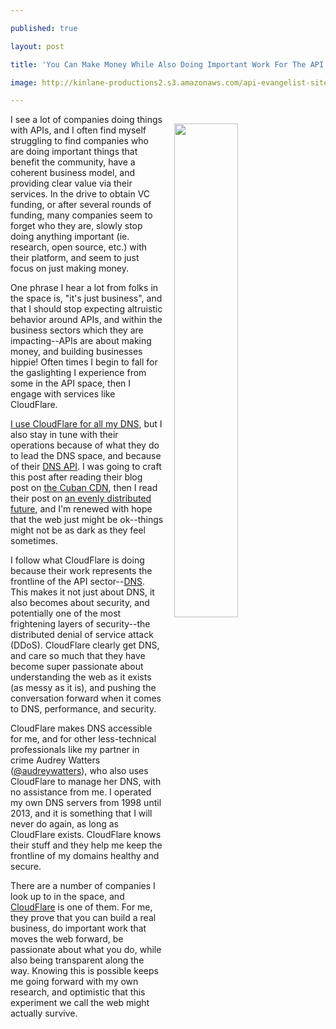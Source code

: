 ---
published: true
layout: post
title: 'You Can Make Money While Also Doing Important Work For The API Space'
image: http://kinlane-productions2.s3.amazonaws.com/api-evangelist-site/blog/CloudFlare_-_The_web_performance___security_company.png
---

<p><a href="https://www.cloudflare.com/"><img style="padding: 15px;" src="https://kinlane-productions2.s3.amazonaws.com/api-evangelist-site/blog/CloudFlare_-_The_web_performance___security_company.png" alt="" width="45%" align="right" /></a>
<p>I see a lot of companies doing things with APIs, and I often find myself struggling to find companies who are doing important things that benefit the community, have a coherent business model, and providing clear value via their services. In the drive to obtain VC funding, or after several&nbsp;rounds of funding, many companies seem to forget who they are, slowly stop doing anything important (ie. research, open source, etc.) with their platform, and seem to just focus on just making money.&nbsp;
<p>One phrase I hear a lot from folks in the space is, "it's just business", and that I should stop expecting altruistic behavior around APIs, and within the business sectors which they are impacting--APIs are about making money, and building businesses hippie! Often times I begin to fall for the gaslighting I experience from some in the API space, then I engage with services like CloudFlare.
<p><a href="https://www.cloudflare.com/">I use CloudFlare for all my DNS</a>, but I also stay in tune with their operations because of what they do to lead the&nbsp;DNS space, and because of their <a href="https://api.cloudflare.com/">DNS API</a>. I was going to craft this post after reading their blog post on <a href="https://blog.cloudflare.com/the-cuban-cdn/">the Cuban CDN</a>, then I read their post on <a href="https://blog.cloudflare.com/evenly-distributed-future/">an evenly distributed future</a>, and I'm renewed with hope that the web just might be ok--things might not be as dark as they feel sometimes.
<p>I follow what CloudFlare is doing because their work represents the frontline of the API sector--<a href="http://dns.apievangelist.com">DNS</a>. This makes it not just about DNS, it also becomes about security, and potentially one of the most frightening layers of security--the distributed denial of service attack (DDoS). CloudFlare clearly get DNS, and care so much that they have become super passionate about understanding the web as it exists (as messy as it is), and pushing the conversation forward when it comes to DNS, performance, and security.&nbsp;
<p>CloudFlare makes DNS accessible for me, and for other less-technical professionals like my partner in crime Audrey Watters (<a href="https://twitter.com/audreywatters">@audreywatters</a>), who also uses CloudFlare to manage her DNS, with no assistance from me. I operated my own DNS servers from 1998 until 2013, and it is something that I will never do again, as long as CloudFlare exists. CloudFlare knows their stuff&nbsp;and they help me keep the frontline of my domains healthy and secure.
<p>There are a number of companies I look up to in the space, and <a href="https://cloudflare.com">CloudFlare</a> is one of them. For me, they prove that you can build a real business, do important work that moves the web forward, be passionate about what you do, while also&nbsp;being transparent&nbsp;along the way. Knowing this is possible keeps me going forward with my own research, and optimistic that this experiment we call the web might actually survive.


